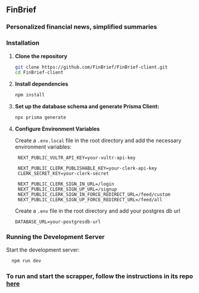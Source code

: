 ## FinBrief

### Personalized financial news, simplified summaries

### Installation

1. **Clone the repository**

   ```bash
   git clone https://github.com/FinBrief/FinBrief-client.git
   cd FinBrief-client
   ```

2. **Install dependencies**

   ```bash
   npm install
   ```
   
3. **Set up the database schema and generate Prisma Client:**

   ```bash
   npx prisma generate
   ```

4. **Configure Environment Variables**

   Create a `.env.local` file in the root directory and add the necessary environment variables:

   ```env
    NEXT_PUBLIC_VULTR_API_KEY=your-vultr-api-key
    
    NEXT_PUBLIC_CLERK_PUBLISHABLE_KEY=your-clerk-api-key
    CLERK_SECRET_KEY=your-clerk-secret
    
    NEXT_PUBLIC_CLERK_SIGN_IN_URL=/login
    NEXT_PUBLIC_CLERK_SIGN_UP_URL=/signup
    NEXT_PUBLIC_CLERK_SIGN_IN_FORCE_REDIRECT_URL=/feed/custom
    NEXT_PUBLIC_CLERK_SIGN_UP_FORCE_REDIRECT_URL=/feed/all
   ```
   Create a `.env` file in the root directory and add your postgres db url

   ```env
   DATABASE_URL=your-postgresdb-url
   ```

### Running the Development Server

Start the development server:

```bash
  npm run dev
```

### To run and start the scrapper, follow the instructions in its repo [here](https://github.com/FinBrief/Scrapper)